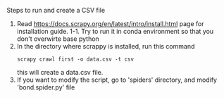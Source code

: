 Steps to run and create a CSV file

1. Read https://docs.scrapy.org/en/latest/intro/install.html page for installation guide.
    1-1. Try to run it in conda environment so that you don't overwirte base python
2. In the directory where scrappy is installed, run this command
    ```
    scrapy crawl first -o data.csv -t csv
    ```
    this will create a data.csv file.
3. If you want to modify the script, go to 'spiders' directory, and modify 'bond.spider.py' file